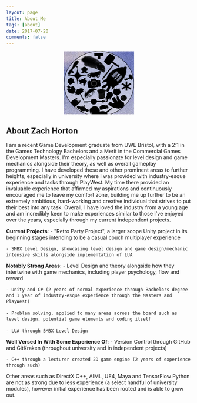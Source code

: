 ```yaml
---
layout: page
title: About Me
tags: [about]
date: 2017-07-20
comments: false
---
```

    
<center>
<figure>
        <img src="../assets/img/mylogo.png" class="img-circle animated rotateIn">
</figure>

</center>

## About Zach Horton
I am a recent Game Development graduate from UWE Bristol, with a 2:1 in the Games Technology Bachelors and a Merit in the Commercial Games Development Masters. I'm especially passionate for level design and game mechanics alongside their theory, as well as overall gameplay programming. I have developed these and other prominent areas to further heights, especially in university where I was provided with industry-esque experience and tasks through PlayWest. My time there provided an invaluable experience that affirmed my aspirations and continuously encouraged me to leave my comfort zone, building me up further to be an extremely ambitious, hard-working and creative individual that strives to put their best into any task. Overall, I have loved the industry from a young age and am incredibly keen to make experiences similar to those I've enjoyed over the years, especially through my current independent projects. 

**Current Projects**:
	- "Retro Party Project", a larger scope Unity project in its beginning stages intending to be a casual couch multiplayer experience
	
	- SMBX Level Design, showcasing level design and game design/mechanic intensive skills alongside implementation of LUA

**Notably Strong Areas**:
	- Level Design and theory alongside how they intertwine with game mechanics, including player psychology, flow and reward
	
	- Unity and C# (2 years of normal experience through Bachelors degree and 1 year of industry-esque experience through the Masters and PlayWest)
	
	- Problem solving, applied to many areas across the board such as level design, potential game elements and coding itself
	
	- LUA through SMBX Level Design
	
**Well Versed In With Some Experience Of**:
	- Version Control through GitHub and GitKraken (throughout university and in independent projects)
	
	- C++ through a lecturer created 2D game engine (2 years of experience through such)
	
Other areas such as DirectX C++, AIML, UE4, Maya and TensorFlow Python are not as strong due to less experience (a select handful of university modules), however initial experience has been rooted and is able to grow out.